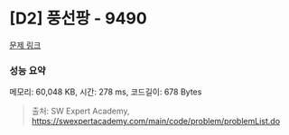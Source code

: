 # [D2] 풍선팡 - 9490 

[문제 링크](https://swexpertacademy.com/main/code/problem/problemDetail.do?contestProbId=AXAerAPaVXMDFARP) 

### 성능 요약

메모리: 60,048 KB, 시간: 278 ms, 코드길이: 678 Bytes



> 출처: SW Expert Academy, https://swexpertacademy.com/main/code/problem/problemList.do